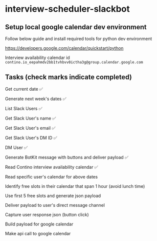 # interview-scheduler-slackbot

## Setup local google calendar dev environment

Follow below guide and install required tools for python dev environment

https://developers.google.com/calendar/quickstart/python

Interview availability calendar id
`contino.io_eepahmdv2bb1tvhbvv0ictha3g@group.calendar.google.com`

## Tasks (check marks indicate completed)

Get current date ✅

Generate next week's dates ✅

List Slack Users ✅

Get Slack User's name ✅

Get Slack User's email ✅

Get Slack User's DM ID ✅

DM User ✅

Generate BotKit message with buttons and deliver payload ✅

Read Contino interview availability calendar ✅

Read specific user's calendar for above dates 

Identify free slots in their calendar that span 1 hour (avoid lunch time)

Use first 5 free slots and generate json payload

Deliver payload to user's direct message channel

Capture user response json (button click)

Build payload for google calendar

Make api call to google calendar
